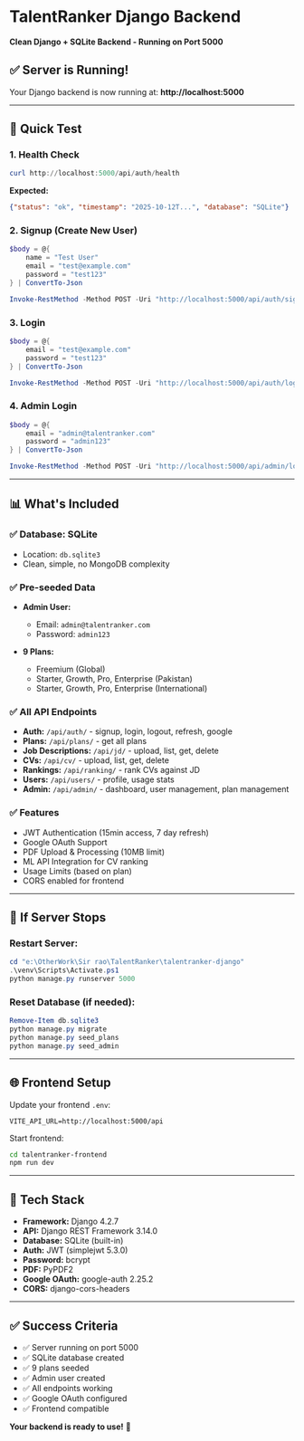# TalentRanker Django Backend

**Clean Django + SQLite Backend - Running on Port 5000**

## ✅ Server is Running!

Your Django backend is now running at: **http://localhost:5000**

---

## 🚀 Quick Test

### 1. Health Check
```powershell
curl http://localhost:5000/api/auth/health
```

**Expected:**
```json
{"status": "ok", "timestamp": "2025-10-12T...", "database": "SQLite"}
```

### 2. Signup (Create New User)
```powershell
$body = @{
    name = "Test User"
    email = "test@example.com"
    password = "test123"
} | ConvertTo-Json

Invoke-RestMethod -Method POST -Uri "http://localhost:5000/api/auth/signup" -ContentType "application/json" -Body $body
```

### 3. Login
```powershell
$body = @{
    email = "test@example.com"
    password = "test123"
} | ConvertTo-Json

Invoke-RestMethod -Method POST -Uri "http://localhost:5000/api/auth/login" -ContentType "application/json" -Body $body
```

### 4. Admin Login
```powershell
$body = @{
    email = "admin@talentranker.com"
    password = "admin123"
} | ConvertTo-Json

Invoke-RestMethod -Method POST -Uri "http://localhost:5000/api/admin/login" -ContentType "application/json" -Body $body
```

---

## 📊 What's Included

### ✅ Database: SQLite
- Location: `db.sqlite3`
- Clean, simple, no MongoDB complexity

### ✅ Pre-seeded Data
- **Admin User:**
  - Email: `admin@talentranker.com`
  - Password: `admin123`
  
- **9 Plans:**
  - Freemium (Global)
  - Starter, Growth, Pro, Enterprise (Pakistan)
  - Starter, Growth, Pro, Enterprise (International)

### ✅ All API Endpoints
- **Auth:** `/api/auth/` - signup, login, logout, refresh, google
- **Plans:** `/api/plans/` - get all plans
- **Job Descriptions:** `/api/jd/` - upload, list, get, delete
- **CVs:** `/api/cv/` - upload, list, get, delete
- **Rankings:** `/api/ranking/` - rank CVs against JD
- **Users:** `/api/users/` - profile, usage stats
- **Admin:** `/api/admin/` - dashboard, user management, plan management

### ✅ Features
- JWT Authentication (15min access, 7 day refresh)
- Google OAuth Support
- PDF Upload & Processing (10MB limit)
- ML API Integration for CV ranking
- Usage Limits (based on plan)
- CORS enabled for frontend

---

## 🔧 If Server Stops

### Restart Server:
```powershell
cd "e:\OtherWork\Sir rao\TalentRanker\talentranker-django"
.\venv\Scripts\Activate.ps1
python manage.py runserver 5000
```

### Reset Database (if needed):
```powershell
Remove-Item db.sqlite3
python manage.py migrate
python manage.py seed_plans
python manage.py seed_admin
```

---

## 🌐 Frontend Setup

Update your frontend `.env`:
```
VITE_API_URL=http://localhost:5000/api
```

Start frontend:
```bash
cd talentranker-frontend
npm run dev
```

---

## 📝 Tech Stack

- **Framework:** Django 4.2.7
- **API:** Django REST Framework 3.14.0
- **Database:** SQLite (built-in)
- **Auth:** JWT (simplejwt 5.3.0)
- **Password:** bcrypt
- **PDF:** PyPDF2
- **Google OAuth:** google-auth 2.25.2
- **CORS:** django-cors-headers

---

## ✅ Success Criteria

- ✅ Server running on port 5000
- ✅ SQLite database created
- ✅ 9 plans seeded
- ✅ Admin user created
- ✅ All endpoints working
- ✅ Google OAuth configured
- ✅ Frontend compatible

**Your backend is ready to use!** 🎉
